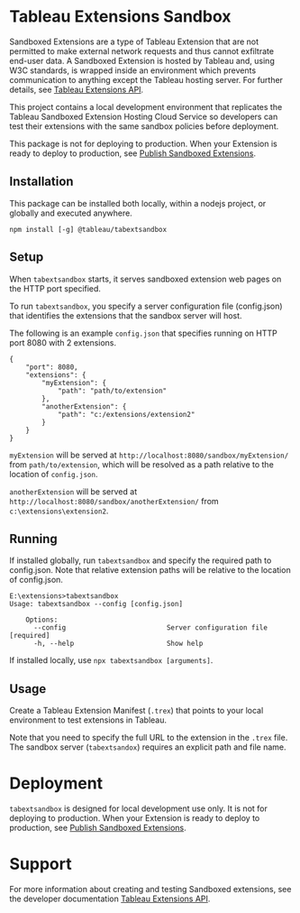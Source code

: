 # Tableau Extensions Sandbox

Sandboxed Extensions are a type of Tableau Extension that are not permitted to make external network requests and thus cannot exfiltrate end-user data. A Sandboxed Extension is hosted by Tableau and, using W3C standards, is wrapped inside an environment which prevents communication to anything except the Tableau hosting server. For further details, see [Tableau Extensions API](https://github.com/tableau/extensions-api).

This project contains a local development environment that replicates the Tableau Sandboxed Extension Hosting Cloud Service so developers can test their extensions with the same sandbox policies before deployment.

This package is not for deploying to production. When your Extension is ready to deploy to production, see [Publish Sandboxed Extensions](https://tableau.github.io/extensions-api/docs/trex_sandbox_publish.html).

## Installation

This package can be installed both locally, within a nodejs project, or globally and executed anywhere.

```
npm install [-g] @tableau/tabextsandbox
```

## Setup

When `tabextsandbox` starts, it serves sandboxed extension web pages on the HTTP port specified.

To run `tabextsandbox`, you specify a server configuration file (config.json) that identifies the extensions that the sandbox server will host.

The following is an example `config.json` that specifies running on HTTP port 8080 with 2 extensions.

```
{
    "port": 8080,
    "extensions": {
        "myExtension": {
            "path": "path/to/extension"
        },
        "anotherExtension": {
            "path": "c:/extensions/extension2"
        }
    }
}
```

`myExtension` will be served at `http://localhost:8080/sandbox/myExtension/` from `path/to/extension`, which will be resolved as a path relative to the location of `config.json`.

`anotherExtension` will be served at `http://localhost:8080/sandbox/anotherExtension/` from `c:\extensions\extension2`.

## Running

If installed globally, run `tabextsandbox` and specify the required path to config.json. Note that relative extension paths will be relative to the location of config.json.

```
E:\extensions>tabextsandbox
Usage: tabextsandbox --config [config.json]

    Options:
      --config                         Server configuration file          [required]
      -h, --help                       Show help
```

If installed locally, use `npx tabextsandbox [arguments]`.

## Usage

Create a Tableau Extension Manifest (`.trex`) that points to your local environment to test extensions in Tableau.

Note that you need to specify the full URL to the extension in the `.trex` file. The sandbox server (`tabextsandox`) requires an explicit path and file name.

# Deployment

`tabextsandbox` is designed for local development use only. It is not for deploying to production. When your Extension is ready to deploy to production, see [Publish Sandboxed Extensions](https://tableau.github.io/extensions-api/docs/trex_sandbox_publish.html).

# Support

For more information about creating and testing Sandboxed extensions, see the developer documentation [Tableau Extensions API](https://tableau.github.io/extensions-api/).
